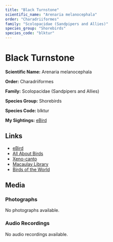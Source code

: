 ```yaml
---
title: "Black Turnstone"
scientific_name: "Arenaria melanocephala"
order: "Charadriiformes"
family: "Scolopacidae (Sandpipers and Allies)"
species_group: "Shorebirds"
species_code: "blktur"
---
```


# Black Turnstone

**Scientific Name:** Arenaria melanocephala

**Order:** Charadriiformes

**Family:** Scolopacidae (Sandpipers and Allies)

**Species Group:** Shorebirds

**Species Code:** blktur

**My Sightings:** [eBird](https://ebird.org/lifelist?r=world&time=life&spp=blktur)

## Links
* [eBird](https://ebird.org/species/blktur) 
* [All About Birds](https://www.allaboutbirds.org/guide/blktur) 
* [Xeno-canto](https://www.xeno-canto.org/species/blktur) 
* [Macaulay Library](https://search.macaulaylibrary.org/catalog?taxonCode=blktur&sort=rating_rank_desc)
* [Birds of the World](https://birdsoftheworld.org/bow/species/blktur)

## Media
### Photographs
No photographs available.

### Audio Recordings
No audio recordings available.
